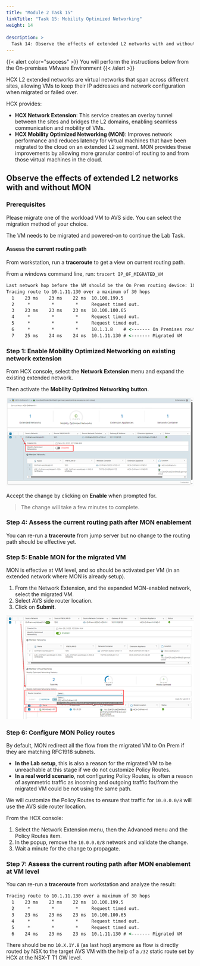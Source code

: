 ```yaml
---
title: "Module 2 Task 15"
linkTitle: "Task 15: Mobility Optimized Networking"
weight: 14

description: >
  Task 14: Observe the effects of extended L2 networks with and without MON
---
```


{{< alert color="success" >}}
You will perform the instructions below from the On-premises VMware Environment
{{< /alert >}}

HCX L2 extended networks are virtual networks that span across different sites, allowing VMs to keep their IP addresses and network configuration when migrated or failed over.

HCX provides:
*	**HCX Network Extension**: This service creates an overlay tunnel between the sites and bridges the L2 domains, enabling seamless communication and mobility of VMs.
*	**HCX Mobility Optimized Networking (MON)**: Improves network performance and reduces latency for virtual machines that have been migrated to the cloud on an extended L2 segment. MON provides these improvements by allowing more granular control of routing to and from those virtual machines in the cloud.

## Observe the effects of extended L2 networks with and without MON

### Prerequisites

Please migrate one of the workload VM to AVS side. You can select the migration method of your choice.

The VM needs to be migrated and powered-on to continue the Lab Task.

#### Assess the current routing path

From workstation, run a **traceroute** to get a view on current routing path.

From a windows command line, run: `tracert IP_OF_MIGRATED_VM`

```cmd
Last network hop before the VM should be the On Prem routing device: 10.X.1Y.8.
Tracing route to 10.1.11.130 over a maximum of 30 hops
  1    23 ms    23 ms    22 ms  10.100.199.5
  2     *        *        *     Request timed out.
  3    23 ms    23 ms    23 ms  10.100.100.65
  4     *        *        *     Request timed out.
  5     *        *        *     Request timed out.
  6     *        *        *     10.1.1.8    # <------- On Premises router
  7    25 ms    24 ms    24 ms  10.1.11.130 # <------- Migrated VM
```

### Step 1: Enable Mobility Optimized Networking on existing network extension

From HCX console, select the **Network Extension** menu and expand the existing extended network.

Then activate the **Mobility Optimized Networking button**.

![Enable Mobility Optimized Networking on existing network extension](Mod2Task15Pic1.png)

Accept the change by clicking on **Enable** when prompted for.

> The change will take a few minutes to complete.

### Step 4: Assess the current routing path after MON enablement

You can re-run a **traceroute** from jump server but no change to the routing path should be effective yet.

### Step 5: Enable MON for the migrated VM

MON is effective at VM level, and so should be activated per VM (in an extended network where MON is already setup).

1. From the Network Extension, and the expanded MON-enabled network, select the migrated VM.
1. Select AVS side router location.
1. Click on **Submit**.

![Enable MON for the migrated VM](Mod2Task15Pic2.png)

### Step 6: Configure MON Policy routes
By default, MON redirect all the flow from the migrated VM to On Prem if they are matching RFC1918 subnets.

*	**In the Lab setup**, this is also a reason for the migrated VM to be unreachable at this stage if we do not customize Policy Routes.
*	**In a real world scenario**, not configuring Policy Routes, is often a reason of asymmetric traffic as incoming and outgoing traffic for/from the migrated VM could be not using the same path.

We will customize the Policy Routes to ensure that traffic for `10.0.0.0/8` will use the AVS side router location.

From the HCX console:

1. Select the Network Extension menu, then the Advanced menu and the Policy Routes item.
2. In the popup, remove the `10.0.0.0/8` network and validate the change.
3. Wait a minute for the change to propagate.

### Step 7: Assess the current routing path after MON enablement at VM level

You can re-run a **traceroute** from workstation and analyze the result:

```cmd
Tracing route to 10.1.11.130 over a maximum of 30 hops
  1    23 ms    23 ms    22 ms  10.100.199.5
  2     *        *        *     Request timed out.
  3    23 ms    23 ms    23 ms  10.100.100.65
  4     *        *        *     Request timed out.
  5     *        *        *     Request timed out.
  6    24 ms    23 ms    23 ms  10.1.11.130 # <------- Migrated VM
```

There should be no `10.X.1Y.8` (as last hop) anymore as flow is directly routed by NSX to the target AVS VM with the help of a `/32` static route set by HCX at the NSX-T T1 GW level.
